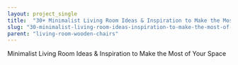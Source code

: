 ```yaml
---
layout: project_single
title:  "30+ Minimalist Living Room Ideas & Inspiration to Make the Most of Your Space"
slug: "30-minimalist-living-room-ideas-inspiration-to-make-the-most-of-your-space"
parent: "living-room-wooden-chairs"
---
```

Minimalist Living Room Ideas & Inspiration to Make the Most of Your Space